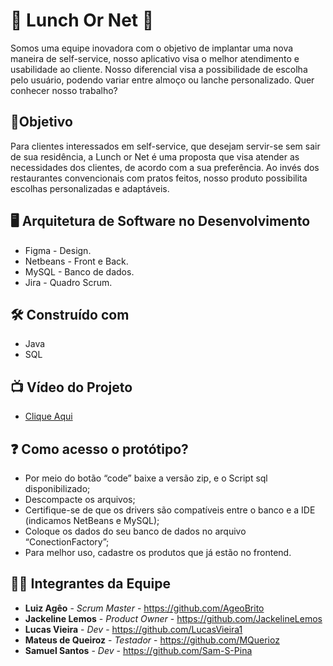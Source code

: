 # :falafel: Lunch Or Net :hamburger:
Somos uma equipe inovadora com o objetivo de implantar uma nova maneira de self-service, nosso aplicativo visa o melhor atendimento e usabilidade ao cliente. Nosso diferencial visa a possibilidade de escolha pelo usuário, podendo variar entre almoço ou lanche personalizado. Quer conhecer nosso trabalho?

## :dart:Objetivo
Para clientes interessados em self-service, que desejam servir-se sem sair de sua residência, a Lunch or Net é uma proposta que visa atender as necessidades dos clientes, de acordo com a sua preferência. Ao invés dos restaurantes convencionais com pratos feitos, nosso produto possibilita escolhas personalizadas e adaptáveis.
##  :desktop_computer:  Arquitetura de Software no Desenvolvimento

*  Figma - Design.
* Netbeans - Front e Back.
* MySQL - Banco de dados. 
* Jira - Quadro Scrum.

## 🛠️ Construído com

*  Java
*  SQL

## 📺 Vídeo do Projeto
* <a href="https://www.linkedin.com/feed/update/urn:li:activity:6873760447401730049/" title="Vídeo">Clique Aqui</a>

## :question: Como acesso o protótipo?

*  Por meio do botão “code” baixe a versão zip, e o Script sql disponibilizado;
*  Descompacte os arquivos;
*  Certifique-se de que os drivers são compatíveis entre o banco e a IDE (indicamos      NetBeans e MySQL);
*  Coloque os dados do seu banco de dados no arquivo “ConectionFactory”;
*  Para melhor uso, cadastre os produtos que já estão no frontend.

## 👨‍💻 Integrantes da Equipe 

* **Luiz Agêo** - *Scrum Master* - https://github.com/AgeoBrito
* **Jackeline Lemos** - *Product Owner* - https://github.com/JackelineLemos
* **Lucas Vieira** - *Dev* - https://github.com/LucasVieira1
* **Mateus de Queiroz** - *Testador* - https://github.com/MQuerioz
* **Samuel Santos** - *Dev* - https://github.com/Sam-S-Pina


